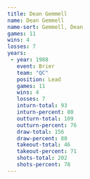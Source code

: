 ```yaml
---
title: Dean Gemmell
name: Dean Gemmell
name-sort: Gemmell, Dean
games: 11
wins: 4
losses: 7
years:
 - year: 1988
   event: Brier
   team: "QC"
   position: Lead
   games: 11
   wins: 4
   losses: 7
   inturn-total: 93
   inturn-percent: 80
   outturn-total: 109
   outturn-percent: 76
   draw-total: 156
   draw-percent: 80
   takeout-total: 46
   takeout-percent: 71
   shots-total: 202
   shots-percent: 78
---
```

